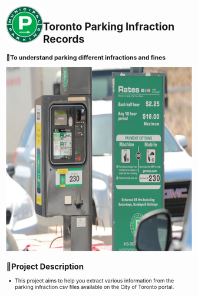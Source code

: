 <img align="left" width="100" height="100" src=pic/green_p.png>

# Toronto Parking Infraction Records    
 
### 💌To understand parking different infractions and fines

<img align="center" width="1000" height="500" src=pic/fine.jpeg>

## 📃Project Description
- This project aims to help you extract various information from the parking infraction csv files available on the City of Toronto portal.

